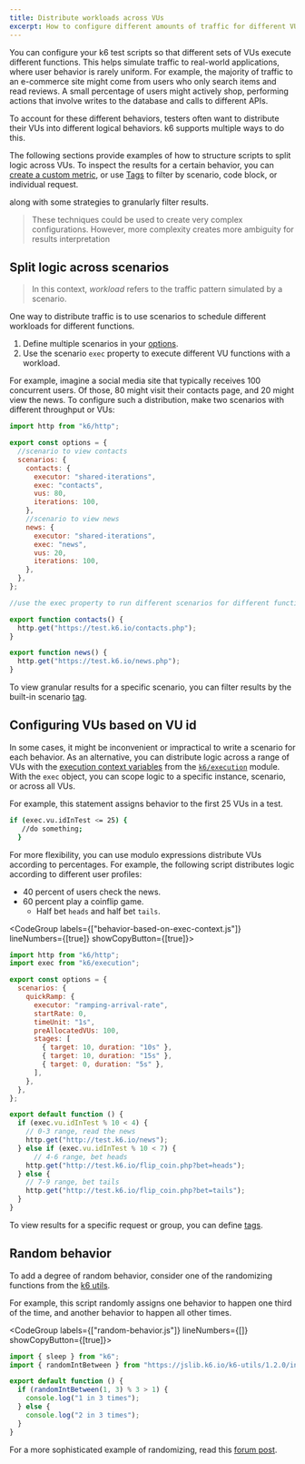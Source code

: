 ```yaml
---
title: Distribute workloads across VUs
excerpt: How to configure different amounts of traffic for different VU behaviors
---
```


You can configure your k6 test scripts so that different sets of VUs execute different functions.
This helps simulate traffic to real-world applications, where user behavior is rarely uniform.
For example, the majority of traffic to an e-commerce site might come from users who only search items and read reviews. A small percentage of users might actively shop, performing actions that involve writes to the database and calls to different APIs.

To account for these different behaviors, testers often want to distribute their VUs into different logical behaviors.
k6 supports multiple ways to do this.

The following sections provide examples of how to structure scripts to split logic across VUs.
To inspect the results for a certain behavior, you can [create a custom metric](/using-k6/metrics/create-custom-metrics), or use [Tags](/using-k6/tags-and-groups) to filter by scenario, code block, or individual request.

along with some strategies to granularly filter results.

<Blockquote mod="note" title="Aim for simplicity">

These techniques could be used to create very complex configurations.
However, more complexity creates more ambiguity for results interpretation

</Blockquote>


## Split logic across scenarios

<Blockquote mod="note" title="">

In this context, _workload_ refers to the traffic pattern simulated by a scenario.

</Blockquote>


One way to distribute traffic is to use scenarios to schedule different workloads for different functions.
1. Define multiple scenarios in your [options](/using-k6/options).
1. Use the scenario `exec` property to execute different VU functions with a workload.

For example, imagine a social media site that typically receives 100 concurrent users.
Of those, 80 might visit their contacts page, and 20 might view the news.
To configure such a distribution, make two scenarios with different throughput or VUs:

```javascript
import http from "k6/http";

export const options = {
  //scenario to view contacts
  scenarios: {
    contacts: {
      executor: "shared-iterations",
      exec: "contacts",
      vus: 80,
      iterations: 100,
    },
    //scenario to view news
    news: {
      executor: "shared-iterations",
      exec: "news",
      vus: 20,
      iterations: 100,
    },
  },
};

//use the exec property to run different scenarios for different functions

export function contacts() {
  http.get("https://test.k6.io/contacts.php");
}

export function news() {
  http.get("https://test.k6.io/news.php");
}
```

To view granular results for a specific scenario, you can filter results by the built-in scenario [tag](/using-k6/tags-and-groups).

## Configuring VUs based on VU id

In some cases, it might be inconvenient or impractical to write a scenario for each behavior.
As an alternative, you can distribute logic across a range of VUs with the [execution context variables](/using-k6/execution-context-variables) from the [`k6/execution`](https://k6.io/docs/javascript-api/k6-execution/) module.
With the `exec` object, you can scope logic to a specific instance, scenario, or across all VUs.

For example, this statement assigns behavior to the first 25 VUs in a test.

```bash
if (exec.vu.idInTest <= 25) {
   //do something;
  }
```


For more flexibility, you can use modulo expressions distribute VUs according to percentages.
For example, the following script distributes logic according to different user profiles:
- 40 percent of users check the news.
- 60 percent play a coinflip game.
   - Half bet `heads` and half bet `tails`.

<CodeGroup labels={["behavior-based-on-exec-context.js"]} lineNumbers={[true]} showCopyButton={[true]}>

```javascript
import http from "k6/http";
import exec from "k6/execution";

export const options = {
  scenarios: {
    quickRamp: {
      executor: "ramping-arrival-rate",
      startRate: 0,
      timeUnit: "1s",
      preAllocatedVUs: 100,
      stages: [
        { target: 10, duration: "10s" },
        { target: 10, duration: "15s" },
        { target: 0, duration: "5s" },
      ],
    },
  },
};

export default function () {
  if (exec.vu.idInTest % 10 < 4) {
    // 0-3 range, read the news
    http.get("http://test.k6.io/news");
  } else if (exec.vu.idInTest % 10 < 7) {
      // 4-6 range, bet heads
    http.get("http://test.k6.io/flip_coin.php?bet=heads");
  } else {
    // 7-9 range, bet tails
    http.get("http://test.k6.io/flip_coin.php?bet=tails");
  }
}

```

To view results for a specific request or group, you can define [tags](/using-k6/tags-and-groups).

</CodeGroup>


## Random behavior

To add a degree of random behavior, consider one of the randomizing functions from the [k6 utils](https://k6.io/docs/javascript-api/jslib/utils/).

For example, this script randomly assigns one behavior to happen one third of the time, and another behavior to happen all other times.

<CodeGroup labels={["random-behavior.js"]} lineNumbers={[]} showCopyButton={[true]}>

```javascript
import { sleep } from "k6";
import { randomIntBetween } from "https://jslib.k6.io/k6-utils/1.2.0/index.js";

export default function () {
  if (randomIntBetween(1, 3) % 3 > 1) {
    console.log("1 in 3 times");
  } else {
    console.log("2 in 3 times");
  }
}

```

</CodeGroup>

For a more sophisticated example of randomizing, read this [forum post](https://community.k6.io/t/how-to-distribute-vus-across-different-scenarios-with-k6/49/17).

